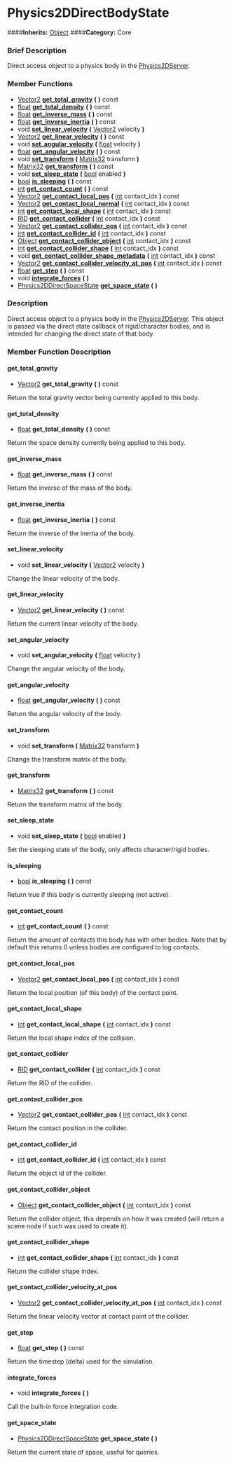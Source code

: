 #  Physics2DDirectBodyState  
####**Inherits:** [Object](class_object)
####**Category:** Core

###  Brief Description  
Direct access object to a physics body in the [Physics2DServer](class_physics2dserver).

###  Member Functions 
  * [Vector2](class_vector2)  **[get&#95;total&#95;gravity](#get_total_gravity)**  **(** **)** const
  * [float](class_float)  **[get&#95;total&#95;density](#get_total_density)**  **(** **)** const
  * [float](class_float)  **[get&#95;inverse&#95;mass](#get_inverse_mass)**  **(** **)** const
  * [float](class_float)  **[get&#95;inverse&#95;inertia](#get_inverse_inertia)**  **(** **)** const
  * void  **[set&#95;linear&#95;velocity](#set_linear_velocity)**  **(** [Vector2](class_vector2) velocity  **)**
  * [Vector2](class_vector2)  **[get&#95;linear&#95;velocity](#get_linear_velocity)**  **(** **)** const
  * void  **[set&#95;angular&#95;velocity](#set_angular_velocity)**  **(** [float](class_float) velocity  **)**
  * [float](class_float)  **[get&#95;angular&#95;velocity](#get_angular_velocity)**  **(** **)** const
  * void  **[set&#95;transform](#set_transform)**  **(** [Matrix32](class_matrix32) transform  **)**
  * [Matrix32](class_matrix32)  **[get&#95;transform](#get_transform)**  **(** **)** const
  * void  **[set&#95;sleep&#95;state](#set_sleep_state)**  **(** [bool](class_bool) enabled  **)**
  * [bool](class_bool)  **[is&#95;sleeping](#is_sleeping)**  **(** **)** const
  * [int](class_int)  **[get&#95;contact&#95;count](#get_contact_count)**  **(** **)** const
  * [Vector2](class_vector2)  **[get&#95;contact&#95;local&#95;pos](#get_contact_local_pos)**  **(** [int](class_int) contact_idx  **)** const
  * [Vector2](class_vector2)  **[get&#95;contact&#95;local&#95;normal](#get_contact_local_normal)**  **(** [int](class_int) contact_idx  **)** const
  * [int](class_int)  **[get&#95;contact&#95;local&#95;shape](#get_contact_local_shape)**  **(** [int](class_int) contact_idx  **)** const
  * [RID](class_rid)  **[get&#95;contact&#95;collider](#get_contact_collider)**  **(** [int](class_int) contact_idx  **)** const
  * [Vector2](class_vector2)  **[get&#95;contact&#95;collider&#95;pos](#get_contact_collider_pos)**  **(** [int](class_int) contact_idx  **)** const
  * [int](class_int)  **[get&#95;contact&#95;collider&#95;id](#get_contact_collider_id)**  **(** [int](class_int) contact_idx  **)** const
  * [Object](class_object)  **[get&#95;contact&#95;collider&#95;object](#get_contact_collider_object)**  **(** [int](class_int) contact_idx  **)** const
  * [int](class_int)  **[get&#95;contact&#95;collider&#95;shape](#get_contact_collider_shape)**  **(** [int](class_int) contact_idx  **)** const
  * void  **[get&#95;contact&#95;collider&#95;shape&#95;metadata](#get_contact_collider_shape_metadata)**  **(** [int](class_int) contact_idx  **)** const
  * [Vector2](class_vector2)  **[get&#95;contact&#95;collider&#95;velocity&#95;at&#95;pos](#get_contact_collider_velocity_at_pos)**  **(** [int](class_int) contact_idx  **)** const
  * [float](class_float)  **[get&#95;step](#get_step)**  **(** **)** const
  * void  **[integrate&#95;forces](#integrate_forces)**  **(** **)**
  * [Physics2DDirectSpaceState](class_physics2ddirectspacestate)  **[get&#95;space&#95;state](#get_space_state)**  **(** **)**

###  Description  
Direct access object to a physics body in the [Physics2DServer](class_physics2dserver). This object is passed via the direct state callback of rigid/character bodies, and is intended for changing the direct state of that body.

###  Member Function Description  

#### <a name="get_total_gravity">get_total_gravity</a>
  * [Vector2](class_vector2)  **get&#95;total&#95;gravity**  **(** **)** const

Return the total gravity vector being currently applied to this body.

#### <a name="get_total_density">get_total_density</a>
  * [float](class_float)  **get&#95;total&#95;density**  **(** **)** const

Return the space density currently being applied to this body.

#### <a name="get_inverse_mass">get_inverse_mass</a>
  * [float](class_float)  **get&#95;inverse&#95;mass**  **(** **)** const

Return the inverse of the mass of the body.

#### <a name="get_inverse_inertia">get_inverse_inertia</a>
  * [float](class_float)  **get&#95;inverse&#95;inertia**  **(** **)** const

Return the inverse of the inertia of the body.

#### <a name="set_linear_velocity">set_linear_velocity</a>
  * void  **set&#95;linear&#95;velocity**  **(** [Vector2](class_vector2) velocity  **)**

Change the linear velocity of the body.

#### <a name="get_linear_velocity">get_linear_velocity</a>
  * [Vector2](class_vector2)  **get&#95;linear&#95;velocity**  **(** **)** const

Return the current linear velocity of the body.

#### <a name="set_angular_velocity">set_angular_velocity</a>
  * void  **set&#95;angular&#95;velocity**  **(** [float](class_float) velocity  **)**

Change the angular velocity of the body.

#### <a name="get_angular_velocity">get_angular_velocity</a>
  * [float](class_float)  **get&#95;angular&#95;velocity**  **(** **)** const

Return the angular velocity of the body.

#### <a name="set_transform">set_transform</a>
  * void  **set&#95;transform**  **(** [Matrix32](class_matrix32) transform  **)**

Change the transform matrix of the body.

#### <a name="get_transform">get_transform</a>
  * [Matrix32](class_matrix32)  **get&#95;transform**  **(** **)** const

Return the transform matrix of the body.

#### <a name="set_sleep_state">set_sleep_state</a>
  * void  **set&#95;sleep&#95;state**  **(** [bool](class_bool) enabled  **)**

Set the sleeping state of the body, only affects character/rigid bodies.

#### <a name="is_sleeping">is_sleeping</a>
  * [bool](class_bool)  **is&#95;sleeping**  **(** **)** const

Return true if this body is currently sleeping (not active).

#### <a name="get_contact_count">get_contact_count</a>
  * [int](class_int)  **get&#95;contact&#95;count**  **(** **)** const

Return the amount of contacts this body has with other bodies. Note that by default this returns 0 unless bodies are configured to log contacts.

#### <a name="get_contact_local_pos">get_contact_local_pos</a>
  * [Vector2](class_vector2)  **get&#95;contact&#95;local&#95;pos**  **(** [int](class_int) contact_idx  **)** const

Return the local position (of this body) of the contact point.

#### <a name="get_contact_local_shape">get_contact_local_shape</a>
  * [int](class_int)  **get&#95;contact&#95;local&#95;shape**  **(** [int](class_int) contact_idx  **)** const

Return the local shape index of the collision.

#### <a name="get_contact_collider">get_contact_collider</a>
  * [RID](class_rid)  **get&#95;contact&#95;collider**  **(** [int](class_int) contact_idx  **)** const

Return the RID of the collider.

#### <a name="get_contact_collider_pos">get_contact_collider_pos</a>
  * [Vector2](class_vector2)  **get&#95;contact&#95;collider&#95;pos**  **(** [int](class_int) contact_idx  **)** const

Return the contact position in the collider.

#### <a name="get_contact_collider_id">get_contact_collider_id</a>
  * [int](class_int)  **get&#95;contact&#95;collider&#95;id**  **(** [int](class_int) contact_idx  **)** const

Return the object id of the collider.

#### <a name="get_contact_collider_object">get_contact_collider_object</a>
  * [Object](class_object)  **get&#95;contact&#95;collider&#95;object**  **(** [int](class_int) contact_idx  **)** const

Return the collider object, this depends on how it was created (will return a scene node if such was used to create it).

#### <a name="get_contact_collider_shape">get_contact_collider_shape</a>
  * [int](class_int)  **get&#95;contact&#95;collider&#95;shape**  **(** [int](class_int) contact_idx  **)** const

Return the collider shape index.

#### <a name="get_contact_collider_velocity_at_pos">get_contact_collider_velocity_at_pos</a>
  * [Vector2](class_vector2)  **get&#95;contact&#95;collider&#95;velocity&#95;at&#95;pos**  **(** [int](class_int) contact_idx  **)** const

Return the linear velocity vector at contact point of the collider.

#### <a name="get_step">get_step</a>
  * [float](class_float)  **get&#95;step**  **(** **)** const

Return the timestep (delta) used for the simulation.

#### <a name="integrate_forces">integrate_forces</a>
  * void  **integrate&#95;forces**  **(** **)**

Call the built-in force integration code.

#### <a name="get_space_state">get_space_state</a>
  * [Physics2DDirectSpaceState](class_physics2ddirectspacestate)  **get&#95;space&#95;state**  **(** **)**

Return the current state of space, useful for queries.
